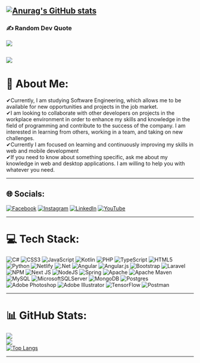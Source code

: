 
[![Anurag's GitHub stats](https://github-readme-stats.vercel.app/api?username=dsilvas2001)](https://github.com/anuraghazra/github-readme-stats)
---
### ✍️ Random Dev Quote   

![](https://quotes-github-readme.vercel.app/api?type=horizontal&theme=radical)

[![](https://visitcount.itsvg.in/api?id=dsilvas2001&icon=0&color=0)](https://visitcount.itsvg.in)
---

# 💫 About Me:
✔Currently, I am studying Software Engineering, which allows me to be available for new opportunities and projects in the job market.<br>✔I am looking to collaborate with other developers on projects in the workplace environment in order to enhance my skills and knowledge in the field of programming and contribute to the success of the company. I am interested in learning from others, working in a team, and taking on new challenges.<br>✔Currently I am focused on learning and continuously improving my skills in web and mobile development<br>✔If you need to know about something specific, ask me about my knowledge in web and desktop applications. I am willing to help you with whatever you need.

---

## 🌐 Socials:
[![Facebook](https://img.shields.io/badge/Facebook-%231877F2.svg?logo=Facebook&logoColor=white)](https://facebook.com/donald.silva.735/) [![Instagram](https://img.shields.io/badge/Instagram-%23E4405F.svg?logo=Instagram&logoColor=white)](https://instagram.com/donaldsilva01) [![LinkedIn](https://img.shields.io/badge/LinkedIn-%230077B5.svg?logo=linkedin&logoColor=white)](https://linkedin.com/in/donald-david-silva-sanchez-313370263/) [![YouTube](https://img.shields.io/badge/YouTube-%23FF0000.svg?logo=YouTube&logoColor=white)](https://www.youtube.com/@donsilvas2734/featured)

---

# 💻 Tech Stack:
![C#](https://img.shields.io/badge/c%23-%23239120.svg?style=for-the-badge&logo=c-sharp&logoColor=white) ![CSS3](https://img.shields.io/badge/css3-%231572B6.svg?style=for-the-badge&logo=css3&logoColor=white) ![JavaScript](https://img.shields.io/badge/javascript-%23323330.svg?style=for-the-badge&logo=javascript&logoColor=%23F7DF1E) ![Kotlin](https://img.shields.io/badge/kotlin-%230095D5.svg?style=for-the-badge&logo=kotlin&logoColor=white) ![PHP](https://img.shields.io/badge/php-%23777BB4.svg?style=for-the-badge&logo=php&logoColor=white) ![TypeScript](https://img.shields.io/badge/typescript-%23007ACC.svg?style=for-the-badge&logo=typescript&logoColor=white) ![HTML5](https://img.shields.io/badge/html5-%23E34F26.svg?style=for-the-badge&logo=html5&logoColor=white) ![Python](https://img.shields.io/badge/python-3670A0?style=for-the-badge&logo=python&logoColor=ffdd54) ![Netlify](https://img.shields.io/badge/netlify-%23000000.svg?style=for-the-badge&logo=netlify&logoColor=#00C7B7) ![.Net](https://img.shields.io/badge/.NET-5C2D91?style=for-the-badge&logo=.net&logoColor=white) ![Angular](https://img.shields.io/badge/angular-%23DD0031.svg?style=for-the-badge&logo=angular&logoColor=white) ![Angular.js](https://img.shields.io/badge/angular.js-%23E23237.svg?style=for-the-badge&logo=angularjs&logoColor=white) ![Bootstrap](https://img.shields.io/badge/bootstrap-%23563D7C.svg?style=for-the-badge&logo=bootstrap&logoColor=white) ![Laravel](https://img.shields.io/badge/laravel-%23FF2D20.svg?style=for-the-badge&logo=laravel&logoColor=white) ![NPM](https://img.shields.io/badge/NPM-%23000000.svg?style=for-the-badge&logo=npm&logoColor=white) ![Next JS](https://img.shields.io/badge/Next-black?style=for-the-badge&logo=next.js&logoColor=white) ![NodeJS](https://img.shields.io/badge/node.js-6DA55F?style=for-the-badge&logo=node.js&logoColor=white) ![Spring](https://img.shields.io/badge/spring-%236DB33F.svg?style=for-the-badge&logo=spring&logoColor=white) ![Apache](https://img.shields.io/badge/apache-%23D42029.svg?style=for-the-badge&logo=apache&logoColor=white) ![Apache Maven](https://img.shields.io/badge/Apache%20Maven-C71A36?style=for-the-badge&logo=Apache%20Maven&logoColor=white) ![MySQL](https://img.shields.io/badge/mysql-%2300f.svg?style=for-the-badge&logo=mysql&logoColor=white) ![MicrosoftSQLServer](https://img.shields.io/badge/Microsoft%20SQL%20Sever-CC2927?style=for-the-badge&logo=microsoft%20sql%20server&logoColor=white) ![MongoDB](https://img.shields.io/badge/MongoDB-%234ea94b.svg?style=for-the-badge&logo=mongodb&logoColor=white) ![Postgres](https://img.shields.io/badge/postgres-%23316192.svg?style=for-the-badge&logo=postgresql&logoColor=white) ![Adobe Photoshop](https://img.shields.io/badge/adobephotoshop-%2331A8FF.svg?style=for-the-badge&logo=adobephotoshop&logoColor=white) ![Adobe Illustrator](https://img.shields.io/badge/adobeillustrator-%23FF9A00.svg?style=for-the-badge&logo=adobeillustrator&logoColor=white) ![TensorFlow](https://img.shields.io/badge/TensorFlow-%23FF6F00.svg?style=for-the-badge&logo=TensorFlow&logoColor=white) ![Postman](https://img.shields.io/badge/Postman-FF6C37?style=for-the-badge&logo=postman&logoColor=white)

---

# 📊 GitHub Stats:
![](https://github-readme-stats.vercel.app/api?username=dsilvas2001&theme=react&hide_border=false&include_all_commits=false&count_private=false)<br/>
![](https://github-readme-streak-stats.herokuapp.com/?user=dsilvas2001&theme=react&hide_border=false)<br/>
[![Top Langs](https://github-readme-stats.vercel.app/api/top-langs/?username=dsilvas2001&theme=react)](https://github.com/anuraghazra/github-readme-stats)

---
